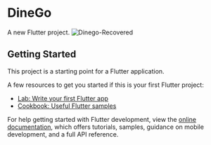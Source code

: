 # DineGo

A new Flutter project.
![Dinego-Recovered](https://github.com/user-attachments/assets/419aeda1-22d4-4b64-8c47-1d51dee4ab11)

## Getting Started

This project is a starting point for a Flutter application.

A few resources to get you started if this is your first Flutter project:

- [Lab: Write your first Flutter app](https://docs.flutter.dev/get-started/codelab)
- [Cookbook: Useful Flutter samples](https://docs.flutter.dev/cookbook)

For help getting started with Flutter development, view the
[online documentation](https://docs.flutter.dev/), which offers tutorials,
samples, guidance on mobile development, and a full API reference.
